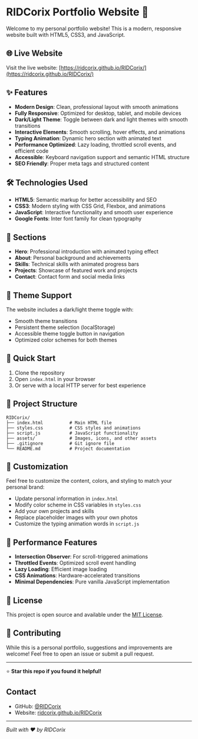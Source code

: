 # RIDCorix Portfolio Website 👋

Welcome to my personal portfolio website! This is a modern, responsive website built with HTML5, CSS3, and JavaScript.

## 🌐 Live Website
Visit the live website: [https://ridcorix.github.io/RIDCorix/](https://ridcorix.github.io/RIDCorix/)

## ✨ Features

- **Modern Design**: Clean, professional layout with smooth animations
- **Fully Responsive**: Optimized for desktop, tablet, and mobile devices
- **Dark/Light Theme**: Toggle between dark and light themes with smooth transitions
- **Interactive Elements**: Smooth scrolling, hover effects, and animations
- **Typing Animation**: Dynamic hero section with animated text
- **Performance Optimized**: Lazy loading, throttled scroll events, and efficient code
- **Accessible**: Keyboard navigation support and semantic HTML structure
- **SEO Friendly**: Proper meta tags and structured content

## 🛠️ Technologies Used

- **HTML5**: Semantic markup for better accessibility and SEO
- **CSS3**: Modern styling with CSS Grid, Flexbox, and animations
- **JavaScript**: Interactive functionality and smooth user experience
- **Google Fonts**: Inter font family for clean typography

## 📱 Sections

- **Hero**: Professional introduction with animated typing effect
- **About**: Personal background and achievements
- **Skills**: Technical skills with animated progress bars
- **Projects**: Showcase of featured work and projects
- **Contact**: Contact form and social media links

## 🎨 Theme Support

The website includes a dark/light theme toggle with:
- Smooth theme transitions
- Persistent theme selection (localStorage)
- Accessible theme toggle button in navigation
- Optimized color schemes for both themes

## 🚀 Quick Start

1. Clone the repository
2. Open `index.html` in your browser
3. Or serve with a local HTTP server for best experience

## 📁 Project Structure

```
RIDCorix/
├── index.html          # Main HTML file
├── styles.css          # CSS styles and animations
├── script.js           # JavaScript functionality
├── assets/             # Images, icons, and other assets
├── .gitignore          # Git ignore file
└── README.md           # Project documentation
```

## 🎨 Customization

Feel free to customize the content, colors, and styling to match your personal brand:

- Update personal information in `index.html`
- Modify color scheme in CSS variables in `styles.css`
- Add your own projects and skills
- Replace placeholder images with your own photos
- Customize the typing animation words in `script.js`

## 🎯 Performance Features

- **Intersection Observer**: For scroll-triggered animations
- **Throttled Events**: Optimized scroll event handling
- **Lazy Loading**: Efficient image loading
- **CSS Animations**: Hardware-accelerated transitions
- **Minimal Dependencies**: Pure vanilla JavaScript implementation

## 📄 License

This project is open source and available under the [MIT License](LICENSE).

## 🤝 Contributing

While this is a personal portfolio, suggestions and improvements are welcome! Feel free to open an issue or submit a pull request.

---

⭐ **Star this repo if you found it helpful!**

## Contact

- GitHub: [@RIDCorix](https://github.com/RIDCorix)
- Website: [ridcorix.github.io/RIDCorix](https://ridcorix.github.io/RIDCorix/)

---

*Built with ❤️ by RIDCorix*
